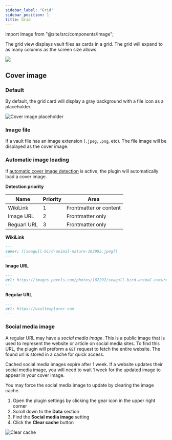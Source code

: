 ```yaml
---
sidebar_label: "Grid"
sidebar_position: 1
title: Grid
---
```


import Image from "@site/src/components/Image";

The grid view displays vault files as cards in a grid. The grid will expand to as many columns as the screen size allows.

<Image src="views/img/grid-view.png"/>

## Cover image

### Default

By default, the grid card will display a gray background with a file icon as a placeholder.

<Image src="views/img/image-placeholder.png" alt="Cover image placeholder" maxWidth="350px"/>

### Image file

If a vault file has an image extension (`.jpeg`, `.png`, etc). The file image will be displayed as the cover image.

### Automatic image loading

If [automatic cover image detection](/docs/settings/#automatic-cover-image-detection) is active, the plugin will automatically load a cover image.

**Detection priority**

| Name        | Priority | Area                   |
| ----------- | -------- | ---------------------- |
| WikiLink    | 1        | Frontmatter or content |
| Image URL   | 2        | Frontmatter only       |
| Reguarl URL | 3        | Frontmatter only       |

**WikiLink**

```markdown
---
cover: [[seagull-bird-animal-nature-162992.jpeg]]
---
```

**Image URL**

```markdown
---
url: https://images.pexels.com/photos/162292/seagull-bird-animal-nature-162292.jpeg?auto=compress&cs=tinysrgb&w=800
---
```

**Regular URL**

```markdown
---
url: https://vaultexplorer.com
---
```

### Social media image

A regular URL may have a _social media image_. This is a public image that is used to represent the website or article on social media sites. To find this URL, the plugin will preform a `GET` request to fetch the entire website. The found url is stored in a cache for quick access.

Cached social media images expire after 1 week. If a website updates their social media image, you will need to wait 1 week for the updated image to appear in your cover image.

You may force the social media image to update by clearing the image cache.

1. Open the plugin settings by clicking the gear icon in the upper right corner
2. Scroll down to the **Data** section
3. Find the **Social media image** setting
4. Click the **Clear cache** button

<Image src="views/img/clear-social-media-cache.png" alt="Clear cache" maxWidth="900px"/>
